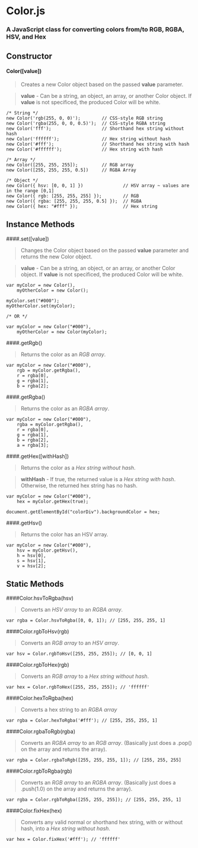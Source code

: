 # Color.js
### A JavaScript class for converting colors from/to RGB, RGBA, HSV, and Hex

## Constructor
#### Color([value])
>Creates a new Color object based on the passed **value** parameter.

>**value** - Can be a string, an object, an array, or another Color object. If **value** is not specificed, the produced Color will be white. 

	/* String */
	new Color('rgb(255, 0, 0)'); 		// CSS-style RGB string
	new Color('rgba(255, 0, 0, 0.5)'); 	// CSS-style RGBA string
	new Color('fff');					// Shorthand hex string without hash
	new Color('ffffff');				// Hex string without hash
	new Color('#fff');					// Shorthand hex string with hash
	new Color('#ffffff');				// Hex string with hash

	/* Array */
	new Color([255, 255, 255]);			// RGB array
	new Color([255, 255, 255, 0.5])		// RGBA Array

	/* Object */
	new Color({ hsv: [0, 0, 1] })				// HSV array ~ values are in the range [0,1]
	new Color({ rgb: [255, 255, 255] });		// RGB
	new Color({ rgba: [255, 255, 255, 0.5] });	// RGBA
	new Color({ hex: "#fff" });					// Hex string

## Instance Methods
####.set([value])
>Changes the Color object based on the passed **value** parameter and returns the new Color object.

>**value** - Can be a string, an object, or an array, or another Color object. If **value** is not specificed, the produced Color will be white.

	var myColor = new Color(),
		myOtherColor = new Color();

	myColor.set("#000");
	myOtherColor.set(myColor);

	/* OR */

	var myColor = new Color("#000"),
		myOtherColor = new Color(myColor);
	
####.getRgb()
>Returns the color as an _RGB array_.
	
	var myColor = new Color("#000"),
		rgb = myColor.getRgba(),
		r = rgba[0], 
		g = rgba[1], 
		b = rgba[2];

####.getRgba()
>Returns the color as an _RGBA array_.
	
	var myColor = new Color("#000"),
		rgba = myColor.getRgba(),
		r = rgba[0], 
		g = rgba[1], 
		b = rgba[2], 
		a = rgba[3];

####.getHex([withHash])
>Returns the color as a _Hex string without hash_. 

>**withHash** - If true, the returned value is a _Hex string with hash_. Otherwise, the returned hex string has no hash.
	
	var myColor = new Color("#000"),
		hex = myColor.getHex(true);

	document.getElementById("colorDiv").backgroundColor = hex;

####.getHsv()
>Returns the color has an HSV array.

	var myColor = new Color("#000"),
		hsv = myColor.getHsv(),
		h = hsv[0],
		s = hsv[1],
		v = hsv[2];

## Static Methods
####Color.hsvToRgba(hsv)
>Converts an _HSV array_ to an _RGBA array_.

	var rgba = Color.hsvToRgba([0, 0, 1]); // [255, 255, 255, 1]

####Color.rgbToHsv(rgb)
>Converts an _RGB array_ to an _HSV array_.

	var hsv = Color.rgbToHsv([255, 255, 255]); // [0, 0, 1]

####Color.rgbToHex(rgb)
>Converts an _RGB array_ to a _Hex string without hash_.

	var hex = Color.rgbToHex([255, 255, 255]); // 'ffffff'

####Color.hexToRgba(hex)
>Converts a hex string to an _RGBA array_

	var rgba = Color.hexToRgba('#fff'); // [255, 255, 255, 1]

####Color.rgbaToRgb(rgba)
>Converts an _RGBA array_ to an _RGB array_. (Basically just does a .pop() on the array and returns the array).

	var rgba = Color.rgbaToRgb([255, 255, 255, 1]); // [255, 255, 255]

####Color.rgbToRgba(rgb)
>Converts an _RGB array_ to an _RGBA array_. (Basically just does a .push(1.0) on the array and returns the array).

	var rgba = Color.rgbToRgba([255, 255, 255]); // [255, 255, 255, 1]

####Color.fixHex(hex)
>Converts any valid normal or shorthand hex string, with or without hash, into a _Hex string without hash_.

	var hex = Color.fixHex('#fff'); // 'ffffff'
